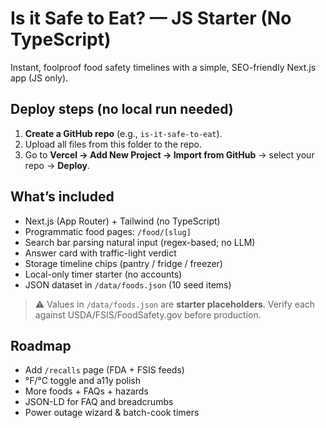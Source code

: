 
# Is it Safe to Eat? — JS Starter (No TypeScript)

Instant, foolproof food safety timelines with a simple, SEO-friendly Next.js app (JS only).

## Deploy steps (no local run needed)

1. **Create a GitHub repo** (e.g., `is-it-safe-to-eat`).
2. Upload all files from this folder to the repo.
3. Go to **Vercel → Add New Project → Import from GitHub** → select your repo → **Deploy**.

## What’s included

- Next.js (App Router) + Tailwind (no TypeScript)
- Programmatic food pages: `/food/[slug]`
- Search bar parsing natural input (regex-based; no LLM)
- Answer card with traffic-light verdict
- Storage timeline chips (pantry / fridge / freezer)
- Local-only timer starter (no accounts)
- JSON dataset in `/data/foods.json` (10 seed items)

> ⚠️ Values in `/data/foods.json` are **starter placeholders**. Verify each against USDA/FSIS/FoodSafety.gov before production.

## Roadmap
- Add `/recalls` page (FDA + FSIS feeds)
- °F/°C toggle and a11y polish
- More foods + FAQs + hazards
- JSON-LD for FAQ and breadcrumbs
- Power outage wizard & batch-cook timers
